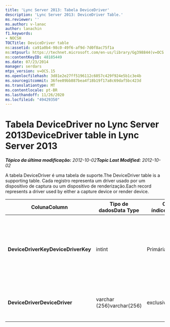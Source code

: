 ```yaml
---
title: 'Lync Server 2013: Tabela DeviceDriver'
description: 'Lync Server 2013: DeviceDriver Table.'
ms.reviewer: ''
ms.author: v-lanac
author: lanachin
f1.keywords:
- NOCSH
TOCTitle: DeviceDriver table
ms:assetid: ca91a0b4-98c0-49f6-af9d-7d0f8ac75f1a
ms:mtpsurl: https://technet.microsoft.com/en-us/library/Gg398844(v=OCS.15)
ms:contentKeyID: 48185449
ms.date: 07/23/2014
manager: serdars
mtps_version: v=OCS.15
ms.openlocfilehash: 3d81e2e27ff5196112c6057c429f924e5b1c3e4b
ms.sourcegitcommit: 36fee89bb887bea4f18b19f17a8c69daf5bc423d
ms.translationtype: MT
ms.contentlocale: pt-BR
ms.lasthandoff: 11/26/2020
ms.locfileid: "49429350"
---
```

# <a name="devicedriver-table-in-lync-server-2013"></a><span data-ttu-id="9f5da-103">Tabela DeviceDriver no Lync Server 2013</span><span class="sxs-lookup"><span data-stu-id="9f5da-103">DeviceDriver table in Lync Server 2013</span></span>

<div data-xmlns="http://www.w3.org/1999/xhtml">

<div class="topic" data-xmlns="http://www.w3.org/1999/xhtml" data-msxsl="urn:schemas-microsoft-com:xslt" data-cs="https://msdn.microsoft.com/">

<div data-asp="https://msdn2.microsoft.com/asp">



</div>

<div id="mainSection">

<div id="mainBody"><span data-ttu-id="9f5da-104">

<span> </span></span><span class="sxs-lookup"><span data-stu-id="9f5da-104">

<span> </span></span></span>

<span data-ttu-id="9f5da-105">_**Tópico da última modificação:** 2012-10-02_</span><span class="sxs-lookup"><span data-stu-id="9f5da-105">_**Topic Last Modified:** 2012-10-02_</span></span>

<span data-ttu-id="9f5da-106">A tabela DeviceDriver é uma tabela de suporte.</span><span class="sxs-lookup"><span data-stu-id="9f5da-106">The DeviceDriver table is a supporting table.</span></span> <span data-ttu-id="9f5da-107">Cada registro representa um driver usado por um dispositivo de captura ou um dispositivo de renderização.</span><span class="sxs-lookup"><span data-stu-id="9f5da-107">Each record represents a driver used by either a capture device or render device.</span></span>


<table>
<colgroup>
<col style="width: 25%" />
<col style="width: 25%" />
<col style="width: 25%" />
<col style="width: 25%" />
</colgroup>
<thead>
<tr class="header">
<th><span data-ttu-id="9f5da-108"><strong>Coluna</strong></span><span class="sxs-lookup"><span data-stu-id="9f5da-108"><strong>Column</strong></span></span></th>
<th><span data-ttu-id="9f5da-109"><strong>Tipo de dados</strong></span><span class="sxs-lookup"><span data-stu-id="9f5da-109"><strong>Data Type</strong></span></span></th>
<th><span data-ttu-id="9f5da-110"><strong>Chave/índice</strong></span><span class="sxs-lookup"><span data-stu-id="9f5da-110"><strong>Key/Index</strong></span></span></th>
<th><span data-ttu-id="9f5da-111"><strong>Detalhes</strong></span><span class="sxs-lookup"><span data-stu-id="9f5da-111"><strong>Details</strong></span></span></th>
</tr>
</thead>
<tbody>
<tr class="odd">
<td><p><span data-ttu-id="9f5da-112"><strong>DeviceDriverKey</strong></span><span class="sxs-lookup"><span data-stu-id="9f5da-112"><strong>DeviceDriverKey</strong></span></span></p></td>
<td><p><span data-ttu-id="9f5da-113">int</span><span class="sxs-lookup"><span data-stu-id="9f5da-113">int</span></span></p></td>
<td><p><span data-ttu-id="9f5da-114">Primária</span><span class="sxs-lookup"><span data-stu-id="9f5da-114">Primary</span></span></p></td>
<td><p><span data-ttu-id="9f5da-115">Número exclusivo que identifica este registro de driver de dispositivo.</span><span class="sxs-lookup"><span data-stu-id="9f5da-115">Unique number identifying this device driver record.</span></span></p></td>
</tr>
<tr class="even">
<td><p><span data-ttu-id="9f5da-116"><strong>DeviceDriver</strong></span><span class="sxs-lookup"><span data-stu-id="9f5da-116"><strong>DeviceDriver</strong></span></span></p></td>
<td><p><span data-ttu-id="9f5da-117">varchar (256)</span><span class="sxs-lookup"><span data-stu-id="9f5da-117">varchar(256)</span></span></p></td>
<td><p><span data-ttu-id="9f5da-118">exclusividade</span><span class="sxs-lookup"><span data-stu-id="9f5da-118">unique</span></span></p></td>
<td><p><span data-ttu-id="9f5da-119">Nome do driver do dispositivo.</span><span class="sxs-lookup"><span data-stu-id="9f5da-119">Device driver name.</span></span></p></td>
</tr>
</tbody>
</table><span data-ttu-id="9f5da-120">


</div>

<span> </span>

</div>

</div>

</span><span class="sxs-lookup"><span data-stu-id="9f5da-120">


</div>

<span> </span>

</div>

</div>

</span></span></div>

